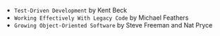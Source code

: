 * ```Test-Driven Development``` by Kent Beck
* ```Working Effectively With Legacy Code``` by Michael Feathers
* ```Growing Object-Oriented Software``` by Steve Freeman and Nat Pryce
